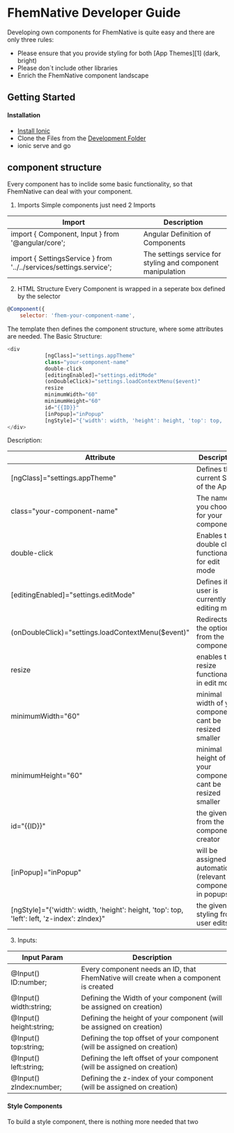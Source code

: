 # FhemNative Developer Guide

Developing own components for FhemNative is quite easy and there are only three rules:
* Please ensure that you provide styling for both [App Themes][1] (dark, bright)
* Please don´t include other libraries
* Enrich the FhemNative component landscape

## Getting Started

#### Installation
* [Install Ionic](https://ionicframework.com/docs/installation/cli)
* Clone the Files from the [Development Folder](https://github.com/Syrex-o/FHEMNative/tree/master/Development)
* ionic serve and go

## component structure
Every component has to inclide some basic functionality, so that FhemNative can deal with your component.
1. Imports
Simple components just need 2 Imports

| Import               | Description          |
|----------------------|----------------------|
|import { Component, Input } from '@angular/core'; |Angular Definition of Components|
|import { SettingsService } from '../../services/settings.service'; |The settings service for styling and component manipulation|


2. HTML Structure
Every Component is wrapped in a seperate box defined by the selector
```javascript
@Component({
	selector: 'fhem-your-component-name',
```
The template then defines the component structure, where some attributes are needed.
The Basic Structure:
```javascript
<div 
			[ngClass]="settings.appTheme" 
			class="your-component-name" 
			double-click 
			[editingEnabled]="settings.editMode" 
			(onDoubleClick)="settings.loadContextMenu($event)" 
			resize
			minimumWidth="60" 
			minimumHeight="60" 
			id="{{ID}}"
			[inPopup]="inPopup"
			[ngStyle]="{'width': width, 'height': height, 'top': top, 'left': left, 'z-index': zIndex}">
</div>
```
Description:

| Attribute            | Description          |
|----------------------|----------------------|
|[ngClass]="settings.appTheme" |Defines the current Style of the App|
|class="your-component-name"|The name you choose for your component|
|double-click |Enables the double click functionality for edit mode|
|[editingEnabled]="settings.editMode" |Defines if user is currently in editing mode|
|(onDoubleClick)="settings.loadContextMenu($event)"  |Redirects to the options from the component|
|resize|enables the resize functionality in edit mode|
|minimumWidth="60" |minimal width of your component. cant be resized smaller|
|minimumHeight="60" |minimal height of your component. cant be resized smaller|
|id="{{ID}}"|the given ID from the component creator|
|[inPopup]="inPopup"|will be assigned automatically (relevant for component in popups)|
|[ngStyle]="{'width': width, 'height': height, 'top': top, 'left': left, 'z-index': zIndex}"|the given styling from user edits|


3. Inputs:

| Input Param          | Description          |
|----------------------|----------------------|
|@Input() ID:number;|Every component needs an ID, that FhemNative will create when a component is created|
|@Input() width:string;|Defining the Width of your component (will be assigned on creation)|
|@Input() height:string;|Defining the height of your component (will be assigned on creation)|
|@Input() top:string;|Defining the top offset of your component (will be assigned on creation)|
|@Input() left:string;|Defining the left offset of your component (will be assigned on creation)|
|@Input() zIndex:number;|Defining the z-index of your component (will be assigned on creation)|

#### Style Components

To build a style component, there is nothing more needed that two 
